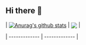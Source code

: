 ## Hi there 👋

| <a href="https://github.com/miloce"><img align="center" src="https://github-readme-stats.vercel.app/api?username=miloce&show_icons=true&include_all_commits=true&theme=buefy&hide_border=true" alt="Anurag's github stats" /></a> | <a href="https://github.com/miloce"><img align="center" src="https://github-readme-stats.vercel.app/api/top-langs/?username=miloce&layout=compact&theme=buefy&hide_border=true" /></a> |

| ------------- | ------------- |

<!--
**miloce/miloce** is a ✨ _special_ ✨ repository because its `README.md` (this file) appears on your GitHub profile.

Here are some ideas to get you started:

- 🔭 I’m currently working on ...
- 🌱 I’m currently learning ...
- 👯 I’m looking to collaborate on ...
- 🤔 I’m looking for help with ...
- 💬 Ask me about ...
- 📫 How to reach me: ...
- 😄 Pronouns: ...
- ⚡ Fun fact: ...
-->
